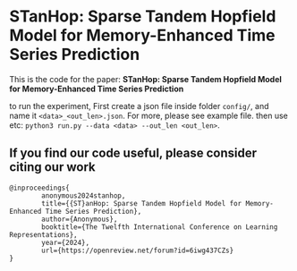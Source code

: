 # STanHop: Sparse Tandem Hopfield Model for Memory-Enhanced Time Series Prediction

This is the code for the paper: **STanHop: Sparse Tandem Hopfield Model for Memory-Enhanced Time Series Prediction**

to run the experiment, 
First create a json file inside folder `config/`, and name it `<data>_<out_len>.json`.
For more, please see example file.
then use
etc: `python3 run.py --data <data> --out_len <out_len>`.

## If you find our code useful, please consider citing our work
```
@inproceedings{
        anonymous2024stanhop,
        title={{ST}anHop: Sparse Tandem Hopfield Model for Memory-Enhanced Time Series Prediction},
        author={Anonymous},
        booktitle={The Twelfth International Conference on Learning Representations},
        year={2024},
        url={https://openreview.net/forum?id=6iwg437CZs}
}
```
